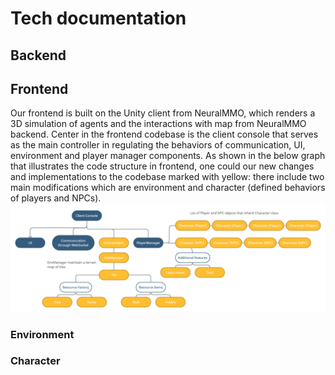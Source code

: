 # Tech documentation

## Backend

## Frontend 

Our frontend is built on the Unity client from NeuralMMO, which renders a 3D simulation of agents and the interactions with map from NeuralMMO backend. Center in the frontend codebase is the client console that serves as the main controller in regulating the behaviors of communication, UI, environment and player manager components. As shown in the below graph that illustrates the code structure in frontend, one could our new changes and implementations to the codebase marked with yellow: there include two main modifications which are environment and character (defined behaviors of players and NPCs).     
![frontend_graph](frontend_graph.png)
### Environment 

### Character
